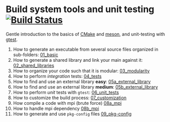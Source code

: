 # Build system tools and unit testing  [![Build Status](https://travis-ci.org/asartori86/build_system_tools.svg?branch=master)](https://travis-ci.org/asartori86/build_system_tools)

Gentle introduction to the basics of [CMake](https://cmake.org/) and [meson](http://mesonbuild.com/), and unit-testing with [gtest](https://github.com/google/googletest/).

1. How to generate an executable from several source files organized in sub-folders: [01_basic](./01_basic)
2. How to generate a shared library and link your main against it: [02_shared_libraries](./02_shared_libraries)
3. How to organize your code such that it is modular: [03_modularity](./03_modularity)
4. How to perform *integration* tests: [04_tests](./04_tests)
5. How to find and use an external library **easy**: [05a_external_library](./05a_external_library)
5. How to find and use an external library **medium**: [05b_external_library](./05b_external_library)
6. How to perform *unit* tests with `gtest`: [06_unit_tests](./06_unit_tests)
7. How to customize the build process: [07_customization](./07_customization)
8. How compile a code with mpi (brute force) [08a_mpi](./08a_mpi)
9. How to handle mpi dependency [08b_mpi](./08b_mpi)
10. How to generate and use `pkg-config` files [09_pkg-config](./09_pkg-config)
